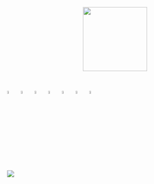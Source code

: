 <div align="center">
  <img align="center" height="150" src="https://media.tenor.com/9ItR8nSuxE0AAAAC/thumbs-up-computer.gif">
</div>
  
##

<div><br>
  <img align="center" width="4%" src="https://cdn.jsdelivr.net/gh/devicons/devicon/icons/csharp/csharp-original.svg">&nbsp;&nbsp;
  <img align="center" width="4%" src="https://cdn.jsdelivr.net/gh/devicons/devicon/icons/dotnetcore/dotnetcore-original.svg">&nbsp;&nbsp;
  <img align="center" width="4%" src="https://cdn.jsdelivr.net/gh/devicons/devicon/icons/php/php-plain.svg">&nbsp;&nbsp;
  <img align="center" width="4%" src="https://cdn.jsdelivr.net/gh/devicons/devicon/icons/java/java-original.svg">&nbsp;&nbsp;
  <img align="center" width="4%" src="https://cdn.jsdelivr.net/gh/devicons/devicon/icons/html5/html5-original.svg">&nbsp;&nbsp;
  <img align="center" width="4%" src="https://cdn.jsdelivr.net/gh/devicons/devicon/icons/css3/css3-original.svg">&nbsp;&nbsp;
  <img align="center" width="4%" src="https://cdn.jsdelivr.net/gh/devicons/devicon/icons/git/git-original.svg">&nbsp;&nbsp;
</div>

##

<a href="https://www.youtube.com/watch?v=dQw4w9WgXcQ" target="_blank">
  <img src="https://img.shields.io/badge/YouTube-FF0000?style=for-the-badge&logo=youtube&logoColor=white">
</a>
